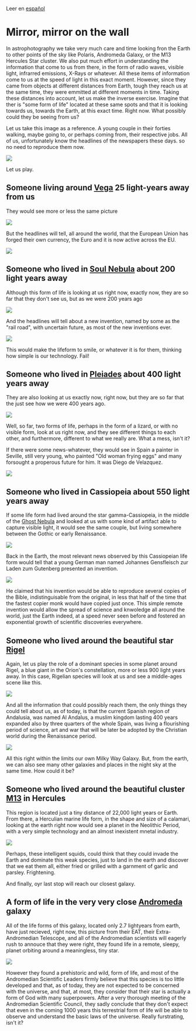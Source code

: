Leer en [español](./Espejito_Espejito.md)

# Mirror, mirror on the wall

In astrophotography we take very much care and time looking fron the Earth to other points of the sky like Polaris, Andromeda Galaxy, or the M13 Hercules Star cluster. We also put much effort in understanding the information that come to us from there, in the form of radio waves, visible light, infrarred emissions, X-Rays or whatever. All these items of information come to us at the speed of light in this exact moment. However, since they came from objects at different distances from Earth, tough they reach us at the same time, they were emmitted at different moments in time. Taking these distances into account, let us make the inverse exercise. Imagine that ther is "some form of life" located at these same spots and that it is looking towards us, towards the Earth, at this exact time. Right now. What possibly could they be seeing from us?

Let us take this image as a reference. A young couple in their forties walking, maybe going to, or perhaps coming from, their respective jobs. All of us, unfortunately know the headlines of the newspapers these days. so no need to reproduce them now.	

![](./Pics/0y.jpg)

Let us play.	

## Someone living around [Vega](Vega_Star.md) 25 light-years away from us

They would see more or less the same picture

![](./Pics/25ys.jpg)

But the headlines will tell, all around the world, that the European Union has forged their own currency, the Euro and it is now active across the EU.

![](./Pics/euro.jpg)

## Someone who lived in [Soul Nebula](./Soul_Nebula.md) about 200 light years away

Although this form of life is looking at us right now, exactly now, they are so far that they don't see us, but as we were 200 years ago

![](./Pics/200ys.jpg)

And the headlines will tell about a new invention, named by some as the "rail road", with uncertain future, as most of the new inventions ever.

![](./Pics/200ysrailroad.jpg)

This would make the lifeform to smile, or whatever it is for them, thinking how simple is our technology. Fail!


## Someone who lived in [Pleiades](./Pleiades_Cluster.md) about 400 light years away

They are also looking at us exactly now, right now, but they are so far that the just see how we were 400 years ago.


![](./Pics/400ys.jpg)

Well, so far, two forms of life, perhaps in the form of a lizard, or with no visible form, look at us right now, and they see different things to each other, and furthermore, different to what we really are. What a mess, isn't it?

If there were some news-whatever, they would see in Spain a painter in Seville, still very young, who painted "Old woman frying eggs" and many forsought a properous future for him. It was Diego de Velazquez.

![](./Pics/400ysvelazquez.jpg)

## Someone who lived in Cassiopeia about 550 light years away

If some life form had lived around the star gamma-Cassiopeia, in the middle of the [Ghost Nebula](./Ghost_Nebula.md) and looked at us with some kind of artifact able to capture visible light, it would see the same couple, but living somewhere between the Gothic or early Renaissance.

![](./Pics/550ys.jpg)

Back in the Earth, the most relevant news observed by this Cassiopeian life form would tell that a young German man named Johannes Gensfleisch zur Laden zum Gutenberg presented an invention.

![](./Pics/Guttemberg.jpg)

He claimed that his invention would be able to reproduce several copies of the Bible, indistinguisable from the original, in less that half of the time that the fastest copier monk would have copied just once. This simple remote invention would allow the spread of science and knwoledge all around the world, just the Earth indeed, at a speed never seen before and fostered an exponential growth of scientific discoveries everywhere.


## Someone who lived around the beautiful star [Rigel](./Rigel_Star.md)

Again, let us play the role of a dominant species in some planet around Rigel, a blue giant in the Orion's constellation,  more or less 900 light years away. In this case, Rigelian species will look at us and see a middle-ages scene like this.

![](./Pics/900ys.jpg)

And all the information that could possibly reach them, the only things they could tell about us, as of today, is that the current Spanish region of Andalusia, was named Al Andalus, a muslim kingdom lasting 400 years expanded also by three quarters of the whole Spain, was living a flourishing period of science, art and war that will be later be adopted by the Christian world during the Renaissance period.

![](./Pics/AlAndalus900ys.jpg)

All this right within the limits our own Milky Way Galaxy. But, from the earth, we can also see many other galaxies and places in the night sky at the same time. How could it be?


## Someone who lived around the beautiful cluster [M13](./M13_Hercules_Globular_Cluster.md) in Hercules

This region is located just a tiny distance of 22,000 light years or Earth. From there, a Herculian marine life form, in the shape and size of a calamari, looking at the earth right now would see a planet in the Neolithic Period, with a very simple technology and an almost inexistent mnetal industry.

![](./Pics/22kys.jpg)

Perhaps, these intelligent squids, could think that they could invade the Earth and dominate this weak species, just to land in the earth and discover that we eat them all, either fried or grilled with a garnment of garlic and parsley. Frightening.

And finally, oyr last stop will reach our closest galaxy.

## A form of life in the very very close [Andromeda](Andromeda_Galaxy.md) galaxy

All of the life forms of this galaxy, located only 2.7 lightyears from earth, have just recieved, right now, this picture from their EAT, their Extra-Andromedian Telescope, and all of the Andromedian scientists will eagerly rush to annouce that they were right, they found life in a remote, sleepy, planet orbiting around a meaningless, tiny star. 

![](./Pics/3Mys.jpg)


However they found a prehistoric and wild, form of life, and most of the Andromedian Scientific Leaders firmly believe that this species is too little developed and that, as of today, they are not expected to be concerned with the universe, and that, at most, they consider that their star is actually a form of God with many superpowers. After a very thorough meeting of the Andromedian Scientific Council, they sadly conclude that they don't expect that even in the coming 1000 years this terrestrial form of life will be able to observe and understand the basic laws of the universe. Really furstrating, isn't it?






